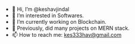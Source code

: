 - 👋 Hi, I’m @keshavjindal
- 👀 I’m interested in Softwares.
- 🌱 I’m currently working on Blockchain.
- 🌱 Previously, did many projects on MERN stack.
- 📫 How to reach me: kes333hav@gmail.com

<!---
keshavjindal/keshavjindal is a ✨ special ✨ repository because its `README.md` (this file) appears on your GitHub profile.
You can click the Preview link to take a look at your changes.
--->

